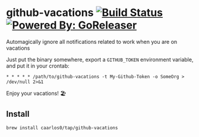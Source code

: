 # github-vacations [![Build Status](https://travis-ci.org/caarlos0/github-vacations.svg?branch=master)](https://travis-ci.org/caarlos0/github-vacations) [![Powered By: GoReleaser](https://img.shields.io/badge/powered%20by-goreleaser-green.svg?style=flat-square)](https://github.com/goreleaser)

Automagically ignore all notifications related to work when you are on vacations

Just put the binary somewhere, export a `GITHUB_TOKEN` environment variable,
and put it in your crontab:

```crontab
* * * * * /path/to/github-vacations -t My-Github-Token -o SomeOrg > /dev/null 2>&1
```

Enjoy your vacations! 🏖

## Install

```console
brew install caarlos0/tap/github-vacations
```
